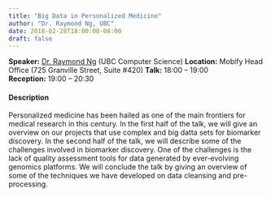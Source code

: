```yaml
---
title: "Big Data in Personalized Medicine"
author: "Dr. Raymond Ng, UBC"
date: 2018-02-28T18:00:00-08:00
draft: false
---
```



**Speaker:** [Dr. Raymond Ng](https://dsi.ubc.ca/expertise) (UBC Computer Science)
**Location:** Mobify Head Office (725 Granville Street, Suite #420)
**Talk:** 18:00 &ndash; 19:00  
**Reception:** 19:00 &ndash; 20:30  


#### Description

Personalized medicine has been hailed as one of the main frontiers for medical
research in this century. In the first half of the talk, we will give an
overview on our projects that use complex and big datta sets for biomarker
discovery. In the second half of the talk, we will describe some of the
challenges involved in biomarker discovery. One of the challenges is the lack of
quality assessment tools for data generated by ever-evolving genomics
platforms. We will conclude the talk by giving an overview of some of the
techniques we have developed on data cleansing and pre-processing.
